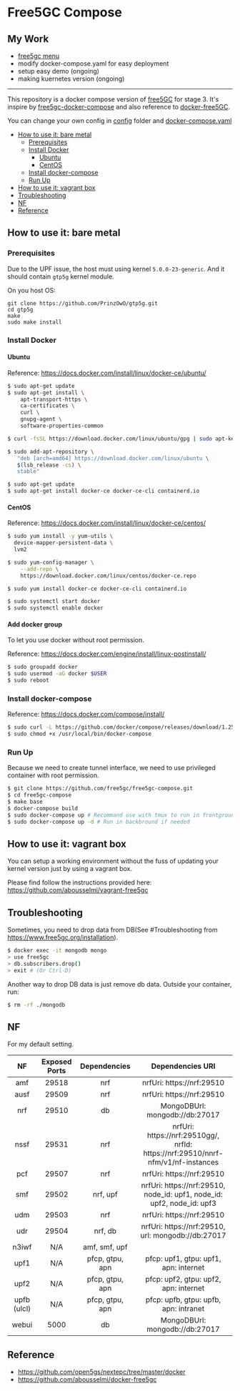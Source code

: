 # Free5GC Compose


## My Work

- [free5gc menu](https://hackmd.io/@Vcx/rkWCrnB0w)
- modify docker-compose.yaml for easy deployment
- setup easy demo (ongoing)
- making kuernetes version (ongoing)

---------------------------------------------------------------------

This repository is a docker compose version of [free5GC](https://github.com/free5gc/free5gc) for stage 3. It's inspire by [free5gc-docker-compose](https://github.com/calee0219/free5gc-docker-compose) and also reference to [docker-free5GC](https://github.com/abousselmi/docker-free5gc).

You can change your own config in [config](./config) folder and [docker-compose.yaml](docker-compose.yaml)

<!-- START doctoc generated TOC please keep comment here to allow auto update -->
<!-- DON'T EDIT THIS SECTION, INSTEAD RE-RUN doctoc TO UPDATE -->


- [How to use it: bare metal](#how-to-use-it-bare-metal)
  - [Prerequisites](#prerequisites)
  - [Install Docker](#install-docker)
    - [Ubuntu](#ubuntu)
    - [CentOS](#centos)
  - [Install docker-compose](#install-docker-compose)
  - [Run Up](#run-up)
- [How to use it: vagrant box](#how-to-use-it-vagrant-box)
- [Troubleshooting](#troubleshooting)
- [NF](#nf)
- [Reference](#reference)

<!-- END doctoc generated TOC please keep comment here to allow auto update -->

## How to use it: bare metal

### Prerequisites

Due to the UPF issue, the host must using kernel `5.0.0-23-generic`. And it should contain `gtp5g` kernel module.

On you host OS:
```
git clone https://github.com/PrinzOwO/gtp5g.git
cd gtp5g
make
sudo make install
```

### Install Docker

#### Ubuntu
Reference: https://docs.docker.com/install/linux/docker-ce/ubuntu/
```bash
$ sudo apt-get update
$ sudo apt-get install \
    apt-transport-https \
    ca-certificates \
    curl \
    gnupg-agent \
    software-properties-common

$ curl -fsSL https://download.docker.com/linux/ubuntu/gpg | sudo apt-key add -

$ sudo add-apt-repository \
   "deb [arch=amd64] https://download.docker.com/linux/ubuntu \
   $(lsb_release -cs) \
   stable"

$ sudo apt-get update
$ sudo apt-get install docker-ce docker-ce-cli containerd.io
```

#### CentOS
Reference: https://docs.docker.com/install/linux/docker-ce/centos/
```bash
$ sudo yum install -y yum-utils \
  device-mapper-persistent-data \
  lvm2

$ sudo yum-config-manager \
    --add-repo \
    https://download.docker.com/linux/centos/docker-ce.repo

$ sudo yum install docker-ce docker-ce-cli containerd.io

$ sudo systemctl start docker
$ sudo systemctl enable docker
```

#### Add docker group
To let you use docker without root permission.

Reference: https://docs.docker.com/engine/install/linux-postinstall/
```bash
$ sudo groupadd docker
$ sudo usermod -aG docker $USER
$ sudo reboot
```


### Install docker-compose
Reference: https://docs.docker.com/compose/install/
```bash
$ sudo curl -L https://github.com/docker/compose/releases/download/1.25.5/docker-compose-`uname -s`-`uname -m` -o /usr/local/bin/docker-compose
$ sudo chmod +x /usr/local/bin/docker-compose
```

### Run Up
Because we need to create tunnel interface, we need to use privileged container with root permission.
```bash
$ git clone https://github.com/free5gc/free5gc-compose.git
$ cd free5gc-compose
$ make base
$ docker-compose build
$ sudo docker-compose up # Recommand use with tmux to run in frontground
$ sudo docker-compose up -d # Run in backbround if needed
```

## How to use it: vagrant box
You can setup a working environment without the fuss of updating your kernel version just by using a vagrant box.

Please find follow the instructions provided here: https://github.com/abousselmi/vagrant-free5gc


## Troubleshooting
Sometimes, you need to drop data from DB(See #Troubleshooting from https://www.free5gc.org/installation).
```bash
$ docker exec -it mongodb mongo
> use free5gc
> db.subscribers.drop()
> exit # (Or Ctrl-D)
```

Another way to drop DB data is just remove db data. Outside your container, run:
```bash
$ rm -rf ./mongodb
```

## NF

For my default setting.

| NF | Exposed Ports | Dependencies | Dependencies URI |
|:-:|:-:|:-:|:-:|
| amf | 29518 | nrf | nrfUri: https://nrf:29510 |
| ausf | 29509 | nrf | nrfUri: https://nrf:29510 |
| nrf | 29510 | db | MongoDBUrl: mongodb://db:27017 |
| nssf | 29531 | nrf | nrfUri: https://nrf:29510gg/,<br/>nrfId: https://nrf:29510/nnrf-nfm/v1/nf-instances |
| pcf | 29507 | nrf | nrfUri: https://nrf:29510 |
| smf | 29502 | nrf, upf | nrfUri: https://nrf:29510,<br/>node_id: upf1, node_id: upf2, node_id: upf3 |
| udm | 29503 | nrf | nrfUri: https://nrf:29510 |
| udr | 29504 | nrf, db | nrfUri: https://nrf:29510,<br/>url: mongodb://db:27017 |
| n3iwf | N/A | amf, smf, upf |  |
| upf1 | N/A | pfcp, gtpu, apn | pfcp: upf1, gtpu: upf1, apn: internet |
| upf2 | N/A | pfcp, gtpu, apn | pfcp: upf2, gtpu: upf2, apn: internet |
| upfb (ulcl) | N/A | pfcp, gtpu, apn | pfcp: upfb, gtpu: upfb, apn: intranet |
| webui | 5000 | db | MongoDBUrl: mongodb://db:27017  |

## Reference
- https://github.com/open5gs/nextepc/tree/master/docker
- https://github.com/abousselmi/docker-free5gc

